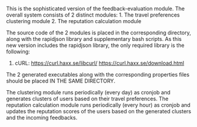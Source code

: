 This is the sophisticated version of the feedback-evaluation module. 
The overall system consists of 2 distinct modules:
	1. The travel preferences clustering module
	2. The reputation calculation module

The source code of the 2 modules is placed in the corresponding directory, along with the rapidjson library and supplementary bash scripts.
As this new version includes the rapidjson library, the only required library is the following:
1. cURL:
    https://curl.haxx.se/libcurl/
    https://curl.haxx.se/download.html

The 2 generated executables along with the corresponding properties files should be placed IN THE SAME DIRECTORY.

The clustering module runs periodically (every day) as cronjob and generates clusters of users based on their travel preferences.
The reputation calculation module runs periodically (every hour) as cronjob and updates the reputation scores of the users based on the generated clusters and the incoming feedbacks. 
